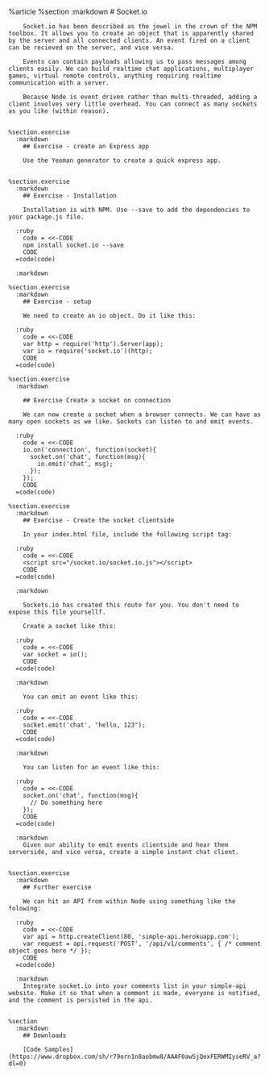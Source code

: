 %article
    %section
      :markdown
        # Socket.io
  
        Socket.io has been described as the jewel in the crown of the NPM toolbox. It allows you to create an object that is apparently shared by the server and all connected clients. An event fired on a client can be recieved on the server, and vice versa.
  
        Events can contain payloads allowing us to pass messages among clients easily. We can build realtime chat applications, multiplayer games, virtual remote controls, anything requiring realtime communication with a server.
  
        Because Node is event driven rather than multi-threaded, adding a client involves very little overhead. You can connect as many sockets as you like (within reason).
  
  
    %section.exercise
      :markdown
        ## Exercise - create an Express app
  
        Use the Yeoman generator to create a quick express app.
  
  
    %section.exercise
      :markdown
        ## Exercise - Installation
  
        Installation is with NPM. Use --save to add the dependencies to your package.js file.
  
      :ruby
        code = <<-CODE
        npm install socket.io --save
        CODE
      =code(code)
  
      :markdown
  
    %section.exercise
      :markdown
        ## Exercise - setup
  
        We need to create an io object. Do it like this:
  
      :ruby
        code = <<-CODE
        var http = require('http').Server(app);
        var io = require('socket.io')(http);
        CODE
      =code(code)
  
    %section.exercise
      :markdown
  
        ## Exercise Create a socket on connection
  
        We can now create a socket when a browser connects. We can have as many open sockets as we like. Sockets can listen to and emit events.
  
      :ruby
        code = <<-CODE
        io.on('connection', function(socket){
          socket.on('chat', function(msg){
            io.emit('chat', msg);
          });
        });
        CODE
      =code(code)
  
    %section.exercise
      :markdown
        ## Exercise - Create the socket clientside
  
        In your index.html file, include the following script tag:
  
      :ruby
        code = <<-CODE
        <script src="/socket.io/socket.io.js"></script>
        CODE
      =code(code)
  
      :markdown
  
        Sockets.io has created this route for you. You don't need to expose this file yoursellf.
  
        Create a socket like this:
  
      :ruby
        code = <<-CODE
        var socket = io();
        CODE
      =code(code)
  
      :markdown
  
        You can emit an event like this:
  
      :ruby
        code = <<-CODE
        socket.emit('chat', "hello, 123");
        CODE
      =code(code)
  
      :markdown
  
        You can listen for an event like this:
  
      :ruby
        code = <<-CODE
        socket.on('chat', function(msg){
          // Do something here
        });
        CODE
      =code(code)
  
      :markdown
        Given our ability to emit events clientside and hear them serverside, and vice versa, create a simple instant chat client.
  
  
    %section.exercise
      :markdown
        ## Further exercise
  
        We can hit an API from within Node using something like the folowing:
  
      :ruby
        code = <<-CODE
        var api = http.createClient(80, 'simple-api.herokuapp.com');
        var request = api.request('POST', '/api/v1/comments', { /* comment object goes here */ });
        CODE
      =code(code)
  
      :markdown
        Integrate socket.io into your comments list in your simple-api website. Make it so that when a comment is made, everyone is notified, and the comment is persisted in the api.
  
  
    %section
      :markdown
        ## Downloads
  
        [Code Samples](https://www.dropbox.com/sh/r79orn1n8aobmw8/AAAF0awSjQexFERWMIyseRV_a?dl=0)
  